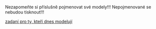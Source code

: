 Nezapomeňte si příslušně pojmenovat své modely!!! Nepojmenované se nebudou tisknout!!!

[zadaní pro ty, kteří dnes modelují](https://github.com/prasokocka/DDM-3D/edit/master/Podklady/24.10./Zadani.md)

